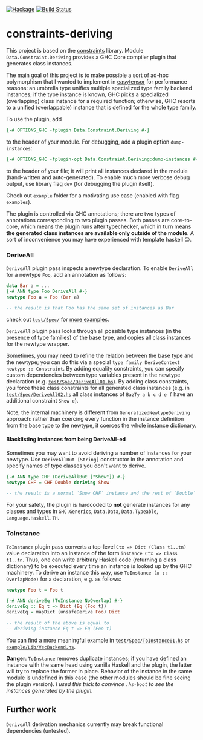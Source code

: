 [![Hackage](https://img.shields.io/hackage/v/constraints-deriving.svg)](https://hackage.haskell.org/package/constraints-deriving)
[![Build Status](https://secure.travis-ci.org/achirkin/constraints-deriving.svg)](http://travis-ci.org/achirkin/constraints-deriving)
# constraints-deriving

This project is based on the [constraints](http://hackage.haskell.org/package/constraints) library.
Module `Data.Constraint.Deriving` provides a GHC Core compiler plugin that generates class instances.

The main goal of this project is to make possible a sort of ad-hoc polymorphism that I wanted to
implement in [easytensor](http://hackage.haskell.org/package/easytensor) for performance reasons:
an umbrella type unifies multiple specialized type family backend instances;
if the type instance is known, GHC picks a specialized (overlapping) class instance for a required function;
otherwise, GHC resorts to a unified (overlappable) instance that is defined for the whole type family.

To use the plugin, add
```Haskell
{-# OPTIONS_GHC -fplugin Data.Constraint.Deriving #-}
```
to the header of your module.
For debugging, add a plugin option `dump-instances`:
```Haskell
{-# OPTIONS_GHC -fplugin-opt Data.Constraint.Deriving:dump-instances #-}
```
to the header of your file; it will print all instances declared in the module (hand-written and auto-generated).
To enable much more verbose debug output, use library flag `dev` (for debugging the plugin itself).

Check out `example` folder for a motivating use case (enabled with flag `examples`).

The plugin is controlled via GHC annotations; there are two types of annotations corresponding to two plugin passes.
Both passes are core-to-core, which means the plugin runs after typechecker,
which in turn means **the generated class instances are available only outside of the module**.
A sort of inconvenience you may have experienced with template haskell 😉.

### DeriveAll

`DeriveAll` plugin pass inspects a newtype declaration.
To enable `DeriveAll` for a newtype `Foo`, add an annotation as follows:
```Haskell
data Bar a = ...
{-# ANN type Foo DeriveAll #-}
newtype Foo a = Foo (Bar a)

-- the result is that Foo has the same set of instances as Bar
```
check out [`test/Spec/`](https://github.com/achirkin/constraints-deriving/tree/master/test/Spec) for [more examples](https://github.com/achirkin/constraints-deriving/blob/master/test/Spec/DeriveAll04.hs#L19-L20).

`DeriveAll` plugin pass looks through all possible type instances (in the presence of type families) of the base type,
and copies all class instances for the newtype wrapper.

Sometimes, you may need to refine the relation between the base type and the newtype;
you can do this via a special `type family DeriveContext newtype :: Constraint`.
By adding equality constraints, you can specify custom dependencies between type variables present in the newtype declaration
(e.g. [`test/Spec/DeriveAll01.hs`](https://github.com/achirkin/constraints-deriving/blob/master/test/Spec/DeriveAll01.hs#L24)).
By adding class constraints, you force these class constraints for all generated class instances
(e.g. in [`test/Spec/DeriveAll02.hs`](https://github.com/achirkin/constraints-deriving/blob/master/test/Spec/DeriveAll02.hs#L37)
 all class instances of `BazTy a b c d e f` have an additional constraint `Show e`).


Note, the internal machinery is different from `GeneralizedNewtypeDeriving` approach:
rather than coercing every function in the instance definition from the base type to the newtype,
it coerces the whole instance dictionary.

#### Blacklisting instances from being DeriveAll-ed

Sometimes you may want to avoid deriving a number of instances for your newtype.
Use `DeriveAllBut [String]` constructor in the annotation and specify names of type classes you don't want to derive.
```Haskell
{-# ANN type CHF (DeriveAllBut ["Show"]) #-}
newtype CHF = CHF Double deriving Show

-- the result is a normal `Show CHF` instance and the rest of `Double`'s instances are DeriveAll-ed
```
For your safety,
the plugin is hardcoded to **not** generate instances for any classes and types in
`GHC.Generics`, `Data.Data`, `Data.Typeable`, `Language.Haskell.TH`.


### ToInstance

`ToInstance` plugin pass converts a top-level `Ctx => Dict (Class t1..tn)` value declaration into
an instance of the form `instance Ctx => Class t1..tn`.
Thus, one can write arbitrary Haskell code (returning a class dictionary) to be executed every time
an instance is looked up by the GHC machinery.
To derive an instance this way, use  `ToInstance (x :: OverlapMode)` for a declaration, e.g. as follows:
```Haskell
newtype Foo t = Foo t

{-# ANN deriveEq (ToInstance NoOverlap) #-}
deriveEq :: Eq t => Dict (Eq (Foo t))
deriveEq = mapDict (unsafeDerive Foo) Dict

-- the result of the above is equal to
-- deriving instance Eq t => Eq (Foo t)
```
You can find a more meaningful example in [`test/Spec/ToInstance01.hs`](https://github.com/achirkin/constraints-deriving/blob/master/test/Spec/ToInstance01.hs#L45-L47) or
[`example/Lib/VecBackend.hs`](https://github.com/achirkin/constraints-deriving/blob/master/example/Lib/VecBackend.hs).

**Danger**: `ToInstance` removes duplicate instances;
if you have defined an instance with the same head using vanilla Haskell and the plugin,
the latter will try to replace the former in place.
Behavior of the instance in the same module is undefined in this case
(the other modules should be fine seeing the plugin version).
*I used this trick to convince `.hs-boot` to see the instances generated by the plugin.*

## Further work

`DeriveAll` derivation mechanics currently may break functional dependencies (untested).
